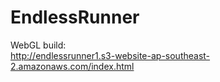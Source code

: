 # EndlessRunner
WebGL build:  
http://endlessrunner1.s3-website-ap-southeast-2.amazonaws.com/index.html
